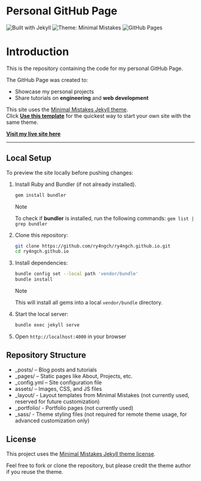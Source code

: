 # Personal GitHub Page
![Built with Jekyll](https://img.shields.io/badge/Built%20with-Jekyll-blue?logo=jekyll)
![Theme: Minimal Mistakes](https://img.shields.io/badge/Theme-Minimal%20Mistakes-lightgrey)
![GitHub Pages](https://img.shields.io/badge/Deployed%20on-GitHub%20Pages-222222?logo=github)


# Introduction
This is the repository containing the code for my personal GitHub Page.  

The GitHub Page was created to:
- Showcase my personal projects  
- Share tutorials on **engineering** and **web development**

This site uses the [Minimal Mistakes Jekyll theme](https://github.com/mmistakes/minimal-mistakes).  
Click [**Use this template**](https://github.com/mmistakes/mm-github-pages-starter/generate) for the quickest way to start your own site with the same theme.

[**Visit my live site here**](https://ry4ngch.github.io)

---

## Local Setup
To preview the site locally before pushing changes:
1. Install Ruby and Bundler (if not already installed).
    ```bash
    gem install bundler
    ```
    > [!NOTE]
    > To check if **bundler** is installed, run the following commands:
    > `gem list | grep bundler`
2. Clone this repository:
   ```bash
   git clone https://github.com/ry4ngch/ry4ngch.github.io.git
   cd ry4ngch.github.io
   ```
3. Install dependencies:
    ```bash
    bundle config set --local path 'vendor/bundle'
    bundle install
    ```
    > [!NOTE]
    > This will install all gems into a local `vendor/bundle` directory.
4. Start the local server:
    ```bash
    bundle exec jekyll serve
    ```
5. Open `http://localhost:4000` in your browser

## Repository Structure

- _posts/ – Blog posts and tutorials
- _pages/ – Static pages like About, Projects, etc.
- _config.yml – Site configuration file
- assets/ – Images, CSS, and JS files
- _layout/ - Layout templates from Minimal Mistakes (not currently used, reserved for future customization)
- _portfolio/ - Portfolio pages (not currently used)
- _sass/ - Theme styling files (not required for remote theme usage, for advanced customization only)

## License

This project uses the [Minimal Mistakes Jekyll theme license](https://github.com/mmistakes/minimal-mistakes/blob/master/LICENSE).

Feel free to fork or clone the repository, but please credit the theme author if you reuse the theme.
